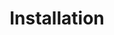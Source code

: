 ---
title: Installation
show_read_time: false
canonical_url: 'https://docs.projectcalico.org/v3.9/getting-started/kubernetes/installation/index'
---